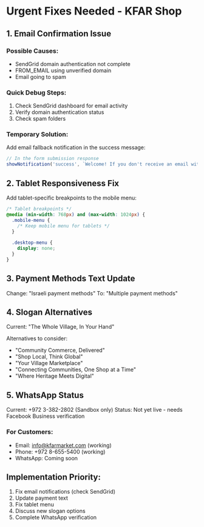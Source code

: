 # Urgent Fixes Needed - KFAR Shop

## 1. Email Confirmation Issue

### Possible Causes:
- SendGrid domain authentication not complete
- FROM_EMAIL using unverified domain
- Email going to spam

### Quick Debug Steps:
1. Check SendGrid dashboard for email activity
2. Verify domain authentication status
3. Check spam folders

### Temporary Solution:
Add email fallback notification in the success message:
```javascript
// In the form submission response
showNotification('success', `Welcome! If you don't receive an email within 5 minutes, please check your spam folder or contact us at info@kfarmarket.com`);
```

## 2. Tablet Responsiveness Fix

Add tablet-specific breakpoints to the mobile menu:

```css
/* Tablet breakpoints */
@media (min-width: 768px) and (max-width: 1024px) {
  .mobile-menu {
    /* Keep mobile menu for tablets */
  }
  
  .desktop-menu {
    display: none;
  }
}
```

## 3. Payment Methods Text Update

Change: "Israeli payment methods" 
To: "Multiple payment methods"

## 4. Slogan Alternatives

Current: "The Whole Village, In Your Hand"

Alternatives to consider:
- "Community Commerce, Delivered"
- "Shop Local, Think Global"
- "Your Village Marketplace"
- "Connecting Communities, One Shop at a Time"
- "Where Heritage Meets Digital"

## 5. WhatsApp Status

Current: +972 3-382-2802 (Sandbox only)
Status: Not yet live - needs Facebook Business verification

### For Customers:
- Email: info@kfarmarket.com (working)
- Phone: +972 8-655-5400 (working)
- WhatsApp: Coming soon

## Implementation Priority:
1. Fix email notifications (check SendGrid)
2. Update payment text
3. Fix tablet menu
4. Discuss new slogan options
5. Complete WhatsApp verification
